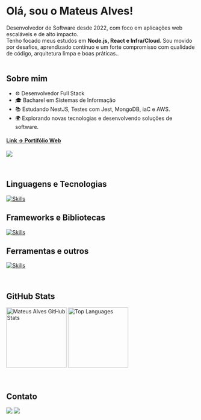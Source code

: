 <h1 align="">Olá, sou o Mateus Alves!</h1>

Desenvolvedor de Software desde 2022, com foco em aplicações web escaláveis e de alto impacto.<br>
Tenho focado meus estudos em <strong>Node.js, React e Infra/Cloud</strong>.
Sou movido por desafios, aprendizado contínuo e um forte compromisso com qualidade de código, arquitetura limpa e boas práticas..
<br><br>

## Sobre mim

- ⚙️ Desenvolvedor Full Stack
- 🎓 Bacharel em Sistemas de Informação
- 📚 Estudando NestJS, Testes com Jest, MongoDB, iaC e AWS.
- 🌍 Explorando novas tecnologias e desenvolvendo soluções de software.

#### [Link -> Portifólio Web](https://mateusalves.vercel.app/)

<p align="left"><img src="https://komarev.com/ghpvc/?username=matealves&label=Profile%20views&color=36BCF7&style=flat%22%20title=%22matealves" /></p>
<br>

## Linguagens e Tecnologias

<p align="">
  <a href="https://skillicons.dev">
    <img src="https://skillicons.dev/icons?i=typescript,javascript,nodejs,mongo,mysql&theme=dark" alt="Skills"/>
  </a>
</p>

## Frameworks e Bibliotecas

<p align="">
  <a href="https://skillicons.dev">
    <img src="https://skillicons.dev/icons?i=nest,express,react,next,tailwind,prisma,jest&theme=dark" alt="Skills"/>
  </a>
</p>

## Ferramentas e outros

<p align="">
  <a href="https://skillicons.dev">
    <img src="https://skillicons.dev/icons?i=vscode,git,postman,docker,terraform,aws&theme=dark" alt="Skills"/>
  </a>
</p>
<br>

## GitHub Stats

  <!-- light-theme: buefy -->
  <!-- dark-theme: dracula -->
  <!-- dark-theme: tokyonight -->

<p align="">
  <img height="160em" src="https://github-readme-stats.vercel.app/api?username=matealves&show_icons=true&theme=tokyonight" alt="Mateus Alves GitHub Stats"/>
  <img height="160em" src="https://github-readme-stats.vercel.app/api/top-langs/?username=matealves&layout=compact&langs_count=6&theme=tokyonight" alt="Top Languages"/>
</p>

<br>

## Contato

<p align="">
  <a href="mailto:contatomateusalves@hotmail.com"><img src="https://img.shields.io/badge/Microsoft_Outlook-0078D4?style=for-the-badge&logo=microsoft-outlook&logoColor=white" /></a>
  <a href="https://www.linkedin.com/in/mateusalvesds/"><img src="https://img.shields.io/badge/LinkedIn-0077B5?style=for-the-badge&logo=linkedin&logoColor=white" /></a>
</p>
<br>
